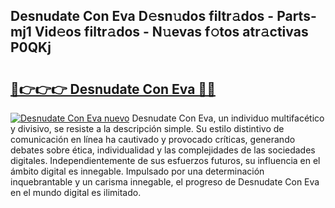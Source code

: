 ## Desnudate Con Eva D𝚎sn𝚞dos filtr𝚊dos - Parts-mj1 Vid𝚎os filtr𝚊dos - N𝚞evas f𝚘tos atr𝚊ctivas P0QKj

# <h2><a href="http://mb43x7.tromn.icu/?c=Desnudate+Con+Eva">🔗👉👉👉 Desnudate Con Eva 🔗🔗</a></h2>

[![Desnudate Con Eva nuevo](https://i.imgur.com/pEAQMta.gif)](http://mb43x7.tromn.icu/?c=Desnudate+Con+Eva)
Desnudate Con Eva, un individuo multifacético y divisivo, se resiste a la descripción simple. Su estilo distintivo de comunicación en línea ha cautivado y provocado críticas, generando debates sobre ética, individualidad y las complejidades de las sociedades digitales. Independientemente de sus esfuerzos futuros, su influencia en el ámbito digital es innegable. Impulsado por una determinación inquebrantable y un carisma innegable, el progreso de Desnudate Con Eva en el mundo digital es ilimitado.
